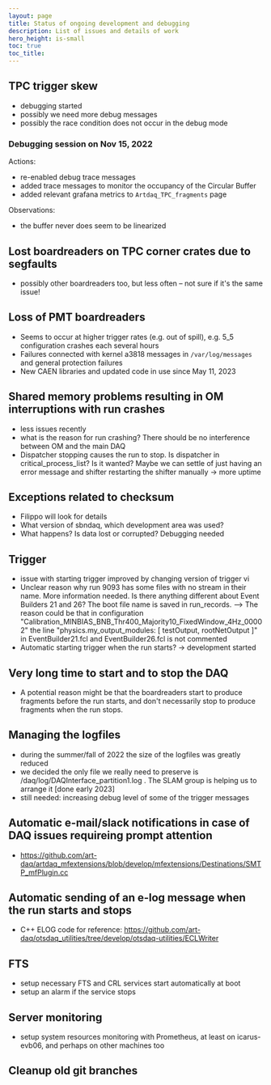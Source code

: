```yaml
---
layout: page
title: Status of ongoing development and debugging
description: List of issues and details of work
hero_height: is-small
toc: true
toc_title: 
---
```


## TPC trigger skew
  - debugging started
  - possibly we need more debug messages
  - possibly the race condition does not occur in the debug mode


### Debugging session on Nov 15, 2022
Actions:
  - re-enabled debug trace messages
  - added trace messages to monitor the occupancy of the Circular Buffer
  - added relevant grafana metrics to `Artdaq_TPC_fragments` page
 
Observations:
  - the buffer never does seem to be linearized


## Lost boardreaders on TPC corner crates due to segfaults

 - possibly other boardreaders too, but less often – not sure if it's the same issue!

## Loss of PMT boardreaders
 - Seems to occur at higher trigger rates (e.g. out of spill), e.g. 5_5 configuration crashes each several hours
 - Failures connected with kernel a3818 messages in `/var/log/messages` and general protection failures
 - New CAEN libraries and updated code in use since May 11, 2023

## Shared memory problems resulting in OM interruptions with run crashes
  - less issues recently
  - what is the reason for run crashing? There should be no interference between OM and the main DAQ
  - Dispatcher stopping causes the run to stop. Is dispatcher in critical_process_list? Is it wanted? Maybe we can settle of just having an error message and shifter restarting the shifter manually → more uptime


## Exceptions related to checksum
  - Filippo will look for details
  - What version of sbndaq, which development area was used?
  - What happens? Is data lost or corrupted? Debugging needed


## Trigger
  - issue with starting trigger improved by changing version of trigger vi
  - Unclear reason why run 9093 has some files with no stream in their name. More information needed. Is there anything different about Event Builders 21 and 26? The boot file name is saved in run_records. --> The reason could be that in configuration "Calibration_MINBIAS_BNB_Thr400_Majority10_FixedWindow_4Hz_00002" the line "physics.my_output_modules: [ testOutput, rootNetOutput ]" in EventBuilder21.fcl and EventBuilder26.fcl is not commented
  - Automatic starting trigger when the run starts? → development started

## Very long time to start and to stop the DAQ
  - A potential reason might be that the boardreaders start to produce fragments before the run starts, and don't necessarily stop to produce fragments when the run stops.

## Managing the logfiles
  - during the summer/fall of 2022 the size of the logfiles was greatly reduced
  - we decided the only file we really need to preserve is /daq/log/DAQInterface_partition1.log . The SLAM group is helping us to arrange it [done early 2023]
  - still needed: increasing debug level of some of the trigger messages

## Automatic e-mail/slack notifications in case of DAQ issues requireing prompt attention
- https://github.com/art-daq/artdaq_mfextensions/blob/develop/mfextensions/Destinations/SMTP_mfPlugin.cc

## Automatic sending of an e-log message when the run starts and stops
- C++ ELOG code for reference: https://github.com/art-daq/otsdaq_utilities/tree/develop/otsdaq-utilities/ECLWriter 

## FTS
- setup necessary FTS and CRL services start automatically at boot
- setup an alarm if the service stops

## Server monitoring
- setup system resources monitoring with Prometheus, at least on icarus-evb06, and perhaps on other machines too

## Cleanup old git branches
